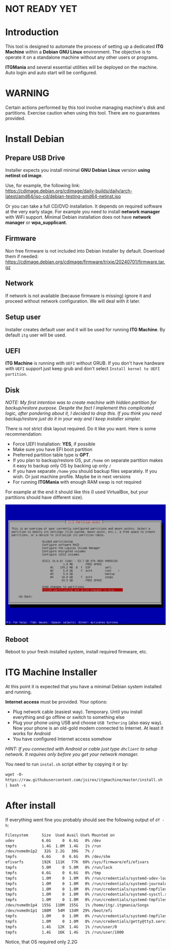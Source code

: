 # NOT READY YET


# Introduction

This tool is designed to automate the process of setting up a
dedicated **ITG Machine** within a **Debian GNU Linux**
environment. The objective is to operate it on a standalone machine
without any other users or programs.

**ITGMania** and several essential utilities will be deployed on the
machine. Auto login and auto start will be configured.

# WARNING

Certain actions performed by this tool involve managing machine's disk
and partitions. Exercise caution when using this tool. There are no
guarantees provided.

# Install Debian

## Prepare USB Drive

Installer expects you install minimal **GNU Debian Linux** version
**using netinst cd image**.

Use, for example, the following link:
https://cdimage.debian.org/cdimage/daily-builds/daily/arch-latest/amd64/iso-cd/debian-testing-amd64-netinst.iso

Or you can take a full CD/DVD installation. It depends on required
software at the very early stage. For example you need to install
**network manager** with WiFi support. Minimal Debian installation
does not have **network manager** or **wpa_supplicant**.

## Firmware

Non free firmware is not included into Debian Installer by
default. Download them if needed:
https://cdimage.debian.org/cdimage/firmware/trixie/20240701/firmware.tar.gz

## Network

If network is not available (because firmware is missing) ignore it
and proceed without network configuration. We will deal with it later.

## Setup user

Installer creates default user and it will be used for running **ITG Machine**.
By default `itg` user will be used.

## UEFI

**ITG Machine** is running with `UEFI` without GRUB. If you don't have
hardware with `UEFI` support just keep grub and don't select `Install
kernel to UEFI partition`.

## Disk

*NOTE: My first intention was to create machine with hidden partition for backup/restore purpose.*
*Despite the fact I implement this complicated logic, after pondering about it, I decided to drop this.*
*If you think you need backup/restore just do it in your way and I keep installer simpler.*

There is not strict disk layout required. Do it like you want. Here is some recommendation:

- Force UEFI Installation: **YES**, if possible
- Make sure you have EFI boot partition
- Preferred partition table type is **GPT**.
- If you plan to backup/restore OS, put `/home` on separate partition makes it easy to backup only OS by backing up only `/`
- If you have separate `/home` you should backup files separately. If you wish. Or just machine profile. Maybe be in next versions
- For running **ITGMania** with enough RAM swap is not required


For example at the end it should like this (I used VirtualBox, but
your partitions should have different size).

![disk-partition.png](images/disk-partition.png)


## Reboot

Reboot to your fresh installed system, install required firmware, etc.

# ITG Machine Installer

At this point it is expected that you have a minimal Debian system installed and running.

**Internet access** must be provided. Your options:
- Plug network cable (easiest way). Temporary. Until you install
  everything and go offline or switch to something else
- Plug your phone using USB and choose `USB Tethering` (also easy
  way). Now your phone is an old-gold modem connected to Internet. At
  least it works for Android
- You have configured Internet access somehow

*HINT: If you connected with Android or cable just type `dhclient` to
setup network. It requires only before you get your network manager.*

You need to run `instal.sh` script either by copying it or by:

`wget -O- https://raw.githubusercontent.com/jsirex/itgmachine/master/install.sh | bash -s`


# After install

If everything went fine you probably should see the following output of `df -h`:

``` bash
Filesystem      Size  Used Avail Use% Mounted on
udev            6.6G     0  6.6G   0% /dev
tmpfs           1.4G  1.8M  1.4G   1% /run
/dev/nvme0n1p2   32G  2.2G   30G   7% /
tmpfs           6.6G     0  6.6G   0% /dev/shm
efivarfs        192K  111K   77K  60% /sys/firmware/efi/efivars
tmpfs           5.0M     0  5.0M   0% /run/lock
tmpfs           6.6G     0  6.6G   0% /tmp
tmpfs           1.0M     0  1.0M   0% /run/credentials/systemd-udev-load-credentials.service
tmpfs           1.0M     0  1.0M   0% /run/credentials/systemd-journald.service
tmpfs           1.0M     0  1.0M   0% /run/credentials/systemd-tmpfiles-setup-dev-early.service
tmpfs           1.0M     0  1.0M   0% /run/credentials/systemd-sysctl.service
tmpfs           1.0M     0  1.0M   0% /run/credentials/systemd-tmpfiles-setup-dev.service
/dev/nvme0n1p4  155G  110M  155G   1% /home/itg/.itgmania/Songs
/dev/nvme0n1p1  188M   54M  134M  29% /boot/efi
tmpfs           1.0M     0  1.0M   0% /run/credentials/systemd-tmpfiles-setup.service
tmpfs           1.0M     0  1.0M   0% /run/credentials/getty@tty3.service
tmpfs           1.4G   12K  1.4G   1% /run/user/0
tmpfs           1.4G   16K  1.4G   1% /run/user/1000
```

Notice, that OS required only 2.2G
